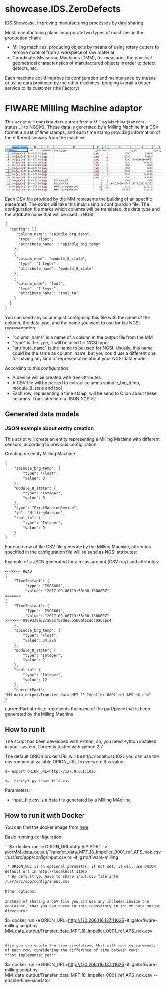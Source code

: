 # showcase.IDS.ZeroDefects
IDS Showcase. Improving manufacturing processes by data sharing

Most manufacturing plans incorporate two types of machines in the production chain:

+ Milling machines, producing objects by means of using rotary cutters to remove material from a workpiece of raw material
+ Coordinate-Measuring Machines (CMM), for measuring the physical geometrical characteristics of manufactured objects in order to detect defects, etc.

Each machine could improve its configuration and maintenance by means of using data produced by the other machines, bringing overall a better service to its customer (the Factory)



# FIWARE Milling Machine adaptor

This script will translate data output from a Milling Machine (sensors, status...) to NGSIv2. These data is generated by a Milling Machine in a CSV format a a set of time stamps, and each time stamp providing information of the different sensors from the machine:

![](./figs/input_file.png)

Each CSV file provided by the MM represents the building of an specific piece/part. The script will take this input using a configuration file. The configuration file marks which columns will be translated, the data type and the attribute name that will be used in NGSI.


```
{
  "config": [{
     "colunm_name": "spindle_brg_temp",
      "type": "Float",
      "attribute_name" : "spindle_brg_temp"
    },
    {
     "colunm_name": "module_8_state",
      "type": "Integer",
      "attribute_name": "module_8_state"
    },
    {
     "colunm_name": "tool",
      "type": "Integer",
      "attribute_name": "tool_to"
    }
  ]
}

```

You can send any column just configuring this file with the name of the column, the data type, and the name you want to use for the NGSI representation:
 * "column_name" is a name of a column in the output file from the MM
 * "type" is the type, it will be used for NGSI type
 * "attribute_name" is the name to be used for NGSI. Usually, this name could be the same as column_name, but you could use a different one for having any kind of representation about your NGSI data model. 

According to this configuration: 

 * A device will be created with tree attributes.
 * A CSV file will be parsed to extract columns spindle_brg_temp, module_8_state and tool
 * Each row, representing a time stamp, will be send to Orion about these columns. Translated into a JSON NGSIv2


## Generated data models

### JSON example about entity creation

This script will create an entity representing a Milling Machine with different sensors, according to previous configuration.

Creating de entity Milling Machine

```
{   
    "spindle_brg_temp": {
        "type": "Float", 
        "value": 0
    }, 
    "module_8_state": {
        "type": "Integer", 
        "value": 0
    }, 
    "type": "FirstMachineDevice", 
    "id": "MillingMachine", 
    "tool_to": {
        "type": "Integer", 
        "value": 0
    }
}
```

For each row of the CSV file generate by the Milling Machine, attributes specified in the configuration file will be send as NGSI attributes:

Example of a JSON generated for a meassuremnt (CSV row) and attributes:

```
<<<<<<< HEAD
{   
    "TimeInstant": {
         "type": "ISO8601",
         "value": "2017-09-06T13:38:00.160000Z"
=======
{
    "TimeInstant": {
         "Type": "ISO8601",
         "Value": "2017-09-06T13:38:00.160000Z"
>>>>>>> 8969339a327a8ac75ede365560bf1cadc0a6abc4
    },
    "spindle_brg_temp": {
        "type": "Float", 
        "value": 34.275
    }, 
    "module_8_state": {
        "type": "Integer", 
        "value": 2
    }, 
    "tool_to": {
        "type": "Integer", 
        "value": 12
    }, 
    "currentPart": "MM_data_output/Transfer_data_MPT_18_Impeller_0002_ref_APS_ok.csv"
}

```

currentPart attribute represents the name of the part/piece that is been generated by the Milling Machine


## How to run it


The script has been developed with Python, so, you need Python installed in your system. Currently tested with python 2.7

The default ORION broker URL will be http://localhost:1026 you can use the environmental variable ORION_URL to overwrite this value:

```
$> export ORION_URL=http://127.0.0.1:1026

$> ./script.py input_file.csv 
```

Parameters:

 * input_file.csv is a data file generated by a Milling MAchine
 



## How to run it with Docker

You can find the docker image from [here](docker.io/jgato/fiware-milling)


Basic running configuration:

```$> docker run -e ORION_URL=http://IP:PORT  -v `pwd`/MM_data_output/Transfer_data_MPT_18_Impeller_0001_ref_APS_nok.csv:/usr/src/app/config/input.csv:ro -it jgato/fiware-milling

```
 * ORION_URL is an optional parameter, if not set, it will use ORION default url in http://localhost:11026
 * By default you have to share input.csv file into /usr/src/app/config/input.csv

Other options:

Instead of sharing a CSV file you can use any included inside the container, that you can check in this repository in the MM_data_output directory:

```
$> docker run -e ORION_URL=http://130.206.116.137:11026  -it jgato/fiware-milling script.py MM_data_output/Transfer_data_MPT_18_Impeller_0001_ref_APS_nok.csv
```

Also you can enable the time simulation, that will send measurements of each row, considering the difference of time between rows: 
**not implemented yet**

```
$> docker run -e ORION_URL=http://130.206.116.137:11026  -it jgato/fiware-milling script.py MM_data_output/Transfer_data_MPT_18_Impeller_0001_ref_APS_nok.csv --enable-time-simulator

```


